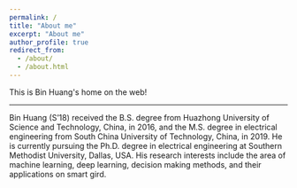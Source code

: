 ```yaml
---
permalink: /
title: "About me"
excerpt: "About me"
author_profile: true
redirect_from: 
  - /about/
  - /about.html
---
```


This is Bin Huang's home on the web!

-------
Bin Huang (S’18) received the B.S. degree from Huazhong University of Science and Technology, China, in 2016, and the M.S. degree in electrical
engineering from South China University of Technology, China, in 2019. He is currently pursuing the  Ph.D. degree in electrical engineering at Southern Methodist University, Dallas, USA. His research interests include the area of machine learning, deep 
learning, decision making methods, and their applications on smart gird.